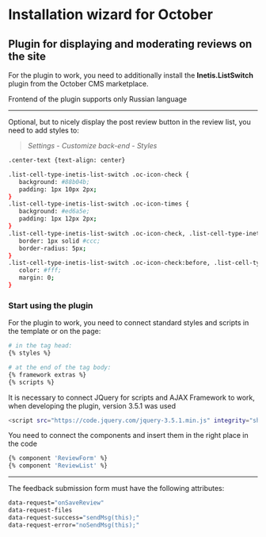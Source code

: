 # Installation wizard for October

## Plugin for displaying and moderating reviews on the site

For the plugin to work, you need to additionally install the **Inetis.ListSwitch** plugin from the October CMS marketplace.

Frontend of the plugin supports only Russian language

---

Optional, but to nicely display the post review button in the review list, you need to add styles to:

> *Settings* - *Customize back-end* - *Styles*

```bash
.center-text {text-align: center}

.list-cell-type-inetis-list-switch .oc-icon-check {
   background: #88b04b;
   padding: 1px 10px 2px;
}
.list-cell-type-inetis-list-switch .oc-icon-times {
   background: #ed6a5e;
   padding: 1px 12px 2px;
}
.list-cell-type-inetis-list-switch .oc-icon-check, .list-cell-type-inetis-list-switch .oc-icon-times {
   border: 1px solid #ccc;
   border-radius: 5px;
}
.list-cell-type-inetis-list-switch .oc-icon-check:before, .list-cell-type-inetis-list-switch .oc-icon-times:before {
   color: #fff;
   margin: 0;
}
```

### Start using the plugin

For the plugin to work, you need to connect standard styles and scripts in the template or on the page:

```bash
# in the tag head:
{% styles %}

# at the end of the tag body:
{% framework extras %}
{% scripts %}
```

It is necessary to connect JQuery for scripts and AJAX Framework to work, when developing the plugin, version 3.5.1 was used

```bash
<script src="https://code.jquery.com/jquery-3.5.1.min.js" integrity="sha256-9/aliU8dGd2tb6OSsuzixeV4y/faTqgFtohetphbbj0=" crossorigin="anonymous"></script>
```

You need to connect the components and insert them in the right place in the code

```bash
{% component 'ReviewForm' %}
{% component 'ReviewList' %}
```

---

The feedback submission form must have the following attributes:
```bash
data-request="onSaveReview"
data-request-files
data-request-success="sendMsg(this);"
data-request-error="noSendMsg(this);"
```